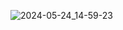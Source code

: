 ![2024-05-24_14-59-23](https://github.com/Smytstone/DockerTest1/assets/147393251/d5b678e9-0310-4f4c-855f-f05c90c2c6a1)
